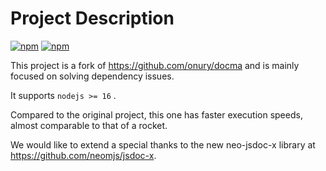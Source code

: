 # Project Description

[![npm](https://img.shields.io/npm/v/zjslqshqz-docma-template-zebra)](https://www.npmjs.com/package/zjslqshqz-docma-template-zebra)
[![npm](https://img.shields.io/npm/dw/zjslqshqz-docma-template-zebra)](https://www.npmjs.com/package/zjslqshqz-docma-template-zebra)

This project is a fork of https://github.com/onury/docma  and is mainly focused on solving dependency issues.

It supports  `nodejs >= 16`  .

Compared to the original project, this one has faster execution speeds, almost comparable to that of a rocket.

We would like to extend a special thanks to the new neo-jsdoc-x library at https://github.com/neomjs/jsdoc-x.
